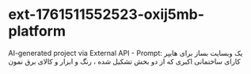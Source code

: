 # ext-1761511552523-oxij5mb-platform
AI-generated project via External API - Prompt: یک وبسایت بساز برای هایپر کارای ساختمانی اکبری که از دو بخش تشکیل شده ، رنگ و ابزار و کالای برق نمون

